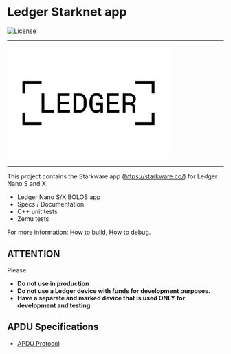 # Ledger Starknet app
[![License](https://img.shields.io/badge/License-Apache%202.0-blue.svg)](https://opensource.org/licenses/Apache-2.0)

-------------------

<img src="docs/ledger.png" width="75%">

------------------
This project contains the Starkware app (https://starkware.co/) for Ledger Nano S and X.

- Ledger Nano S/X BOLOS app
- Specs / Documentation
- C++ unit tests
- Zemu tests

For more information: [How to build](docs/build.md), [How to debug](docs/debug.md).

## ATTENTION

Please:

- **Do not use in production**
- **Do not use a Ledger device with funds for development purposes.**
- **Have a separate and marked device that is used ONLY for development and testing**

## APDU Specifications

- [APDU Protocol](docs/APDU.md)
